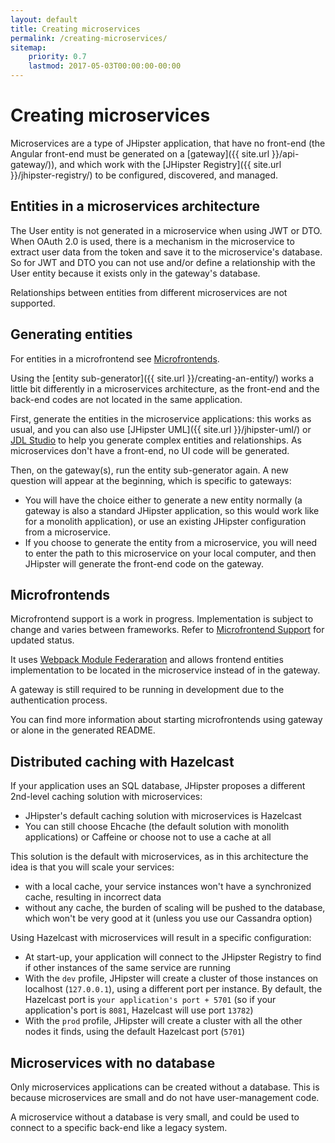 ```yaml
---
layout: default
title: Creating microservices
permalink: /creating-microservices/
sitemap:
    priority: 0.7
    lastmod: 2017-05-03T00:00:00-00:00
---
```


# <i class="fa fa-bolt"></i> Creating microservices

Microservices are a type of JHipster application, that have no front-end (the Angular front-end must be generated on a [gateway]({{ site.url }}/api-gateway/)), and which work with the [JHipster Registry]({{ site.url }}/jhipster-registry/) to be configured, discovered, and managed.

<h2 id="entities">Entities in a microservices architecture</h2>

The User entity is not generated in a microservice when using JWT or DTO. When OAuth 2.0 is used, there is a mechanism in the microservice to extract user data from the token and save it to the microservice's database. So for JWT and DTO you can not use and/or define a relationship with the User entity because it exists only in the gateway's database.

Relationships between entities from different microservices are not supported.

<h2 id="generating_entities">Generating entities</h2>

For entities in a microfrontend see [Microfrontends](#microfrontends).

Using the [entity sub-generator]({{ site.url }}/creating-an-entity/) works a little bit differently in a microservices architecture, as the front-end and the back-end codes are not located in the same application.

First, generate the entities in the microservice applications: this works as usual, and you can also use [JHipster UML]({{ site.url }}/jhipster-uml/) or [JDL Studio](https://start.jhipster.tech/jdl-studio/) to help you generate complex entities and relationships. As microservices don't have a front-end, no UI code will be generated.

Then, on the gateway(s), run the entity sub-generator again. A new question will appear at the beginning, which is specific to gateways:

- You will have the choice either to generate a new entity normally (a gateway is also a standard JHipster application, so this would work like for a monolith application), or use an existing JHipster configuration from a microservice.
- If you choose to generate the entity from a microservice, you will need to enter the path to this microservice on your local computer, and then JHipster will generate the front-end code on the gateway.

<h2 id="microfrontends">Microfrontends</h2>

Microfrontend support is a work in progress. Implementation is subject to change and varies between frameworks. Refer to [Microfrontend Support](https://github.com/jhipster/generator-jhipster/issues/17031) for updated status.

It uses [Webpack Module Federaration](https://webpack.js.org/concepts/module-federation/) and allows frontend entities implementation to be located in the microservice instead of in the gateway.

A gateway is still required to be running in development due to the authentication process.

You can find more information about starting microfrontends using gateway or alone in the generated README.

<h2 id="hazelcast">Distributed caching with Hazelcast</h2>

If your application uses an SQL database, JHipster proposes a different 2nd-level caching solution with microservices:

- JHipster's default caching solution with microservices is Hazelcast
- You can still choose Ehcache (the default solution with monolith applications) or Caffeine or choose not to use a cache at all

This solution is the default with microservices, as in this architecture the idea is that you will scale your services:

- with a local cache, your service instances won't have a synchronized cache, resulting in incorrect data
- without any cache, the burden of scaling will be pushed to the database, which won't be very good at it (unless you use our Cassandra option)

Using Hazelcast with microservices will result in a specific configuration:

- At start-up, your application will connect to the JHipster Registry to find if other instances of the same service are running
- With the `dev` profile, JHipster will create a cluster of those instances on localhost (`127.0.0.1`),  using a different port per instance. By default, the Hazelcast port is `your application's port + 5701` (so if your application's port is `8081`, Hazelcast will use port `13782`)
- With the `prod` profile, JHipster will create a cluster with all the other nodes it finds, using the default Hazelcast port (`5701`)

<h2 id="no_database">Microservices with no database</h2>

Only microservices applications can be created without a database. This is because microservices are small and do not have user-management code.

A microservice without a database is very small, and could be used to connect to a specific back-end like a legacy system.
